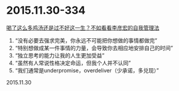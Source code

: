 2015.11.30-334
==============
[喝了这么多鸡汤还是过不好这一生？不如看看李彦宏的自我管理法](http://mp.weixin.qq.com/s?__biz=MzA4ODM1MTMzMQ==&amp;mid=401516768&amp;idx=2&amp;sn=1fa64894e5cf17914134895af753bcea&amp;scene=1&amp;srcid=1126RV41w4Vcd7EQ1UYXtuBV#rd)

1. “没有必要去强求完美，你永远不可能把你想做的事情都做完”
2. “特别想做成某一件事情的力量，会导致你去相应地安排自己的时间”
3. “独立思考的能力让我的人生更加受益”
4. “虽然有人常说性格决定命运，但我个人并不认同”
5. “我们通常是underpromise，overdeliver（少承诺，多兑现）”

2015.11.30